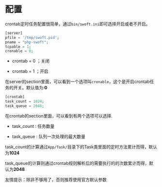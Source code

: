 # 配置

crontab定时任务配置很简单，通过`bin/swoft.ini`即可选择开启或者不开启。

```php
[server]
pfile = '/tmp/swoft.pid';
pname = "php-swoft";
tcpable = 1;
cronable = 0;
```
- crontab = 0 ；关闭

- crontab = 1 ；开启

在server的section里面，可以看到一个选项叫`cronable`，这个是开启crontab任务的开关。默认值为:**0**

```php
[crontab]
task_count = 1024;
task_queue = 2048;
```
在crontab的section里面，可以看到有两个选项可以选择.

- task_count : 任务数量

- task_queue : 队列一次处理的最大数量

task_count的计算通过`App/Task/`目录下的Task类里面的定时方法累计而得，默认为**1024**

task_queue的计算则通过crontab规则解析后的需要执行的的次数累计而得，默认为**2048**

友情提示：除非不够用了，否则推荐使用官方默认参数
